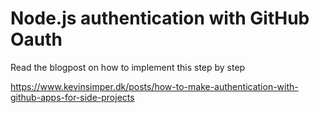 # Node.js authentication with GitHub Oauth

Read the blogpost on how to implement this step by step

https://www.kevinsimper.dk/posts/how-to-make-authentication-with-github-apps-for-side-projects
